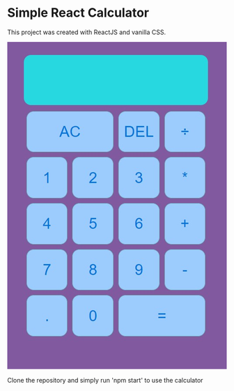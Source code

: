 <h1>Simple React Calculator</h1>

This project was created with ReactJS and vanilla CSS.

<img src="./public/react-calculator.jpg"/>

Clone the repository and simply run 'npm start' to use the calculator